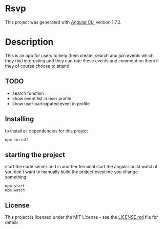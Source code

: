 # Rsvp

This project was generated with [Angular CLI](https://github.com/angular/angular-cli) version 1.7.3.

# Description

This is an app for users to help them create, search and join events which they find interesting and they can rate these events and comment on them if they of course choose to attend.

## TODO

- search function
- show event list in user profile
- show user participated event in profile

## Installing

to install all dependencies for this project

```
npm install
```

## starting the project

start the node server and in another terminal start the angular build watch if you don't want to manually build the project eveytime you change something

```
npm start
npm watch
```

## License

This project is licensed under the MIT License - see the [LICENSE.md](LICENSE.md) file for details
